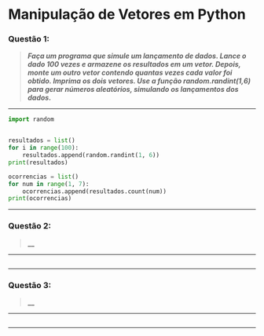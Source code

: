 # Manipulação de Vetores em Python

### **Questão 1:**
> **_Faça um programa que simule um lançamento de dados. Lance o dado 100 vezes e
armazene os resultados em um vetor. Depois, monte um outro vetor contendo quantas
vezes cada valor foi obtido. Imprima os dois vetores. Use a função
random.randint(1,6) para gerar números aleatórios, simulando os lançamentos dos
dados._**

---
```python
import random


resultados = list()
for i in range(100):
    resultados.append(random.randint(1, 6))
print(resultados)

ocorrencias = list()
for num in range(1, 7):
    ocorrencias.append(resultados.count(num))
print(ocorrencias)
```
---

### **Questão 2:**
> **__**

---
```python

```
---

### **Questão 3:**
> **__**

---
```python

```
---
